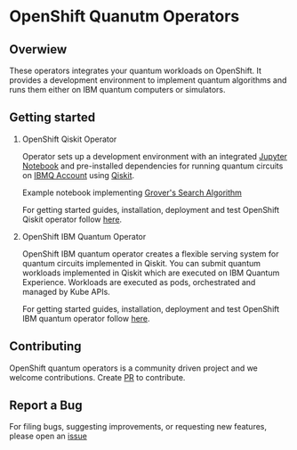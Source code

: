 
# OpenShift Quanutm Operators

## Overwiew

These operators integrates your quantum workloads on OpenShift. It provides a development environment to implement quantum algorithms and runs them either on IBM quantum computers or simulators.

## Getting started

1. OpenShift Qiskit Operator

    Operator sets up a development environment with an integrated [Jupyter Notebook](https://jupyter.org/) and pre-installed dependencies for running quantum circuits on [IBMQ Account](https://quantum-computing.ibm.com/) using [Qiskit](https://qiskit.org/).

    Example notebook implementing [Grover's Search Algorithm](https://qiskit.org/textbook/ch-algorithms/grover.html)

    For getting started guides, installation, deployment and test OpenShift Qiskit operator follow [here](https://github.com/qiskit-community/openshift-quantum-operators/tree/master/operators-examples/openshift-qiskit-operator).

2. OpenShift IBM Quantum Operator

    OpenShift IBM quantum operator creates a flexible serving system for quantum circuits implemented in Qiskit.
    You can submit quantum workloads implemented in Qiskit which are executed on IBM Quantum Experience. Workloads are executed as pods, orchestrated and managed by Kube APIs.

    For getting started guides, installation, deployment and test OpenShift IBM quantum operator follow [here](https://github.com/qiskit-community/openshift-quantum-operators/tree/master/operators-examples/openshift-ibm-quantum-operator).

## Contributing

OpenShift quantum operators is a community driven project and we welcome contributions. Create [PR](https://github.com/qiskit-community/openshift-quantum-operators/pulls) to contribute.

## Report a Bug

For filing bugs, suggesting improvements, or requesting new features, please open an  [issue](https://github.com/qiskit-community/openshift-quantum-operators/issues)
